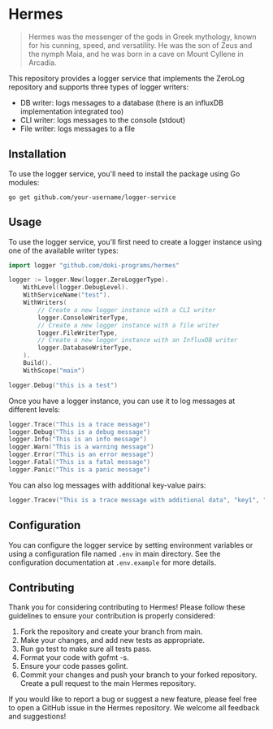 # Hermes
>Hermes was the messenger of the gods in Greek mythology, known for his cunning, speed, and versatility. He was the son of Zeus and the nymph Maia, and he was born in a cave on Mount Cyllene in Arcadia.

This repository provides a logger service that implements the ZeroLog repository and supports three types of logger writers:

* DB writer: logs messages to a database (there is an influxDB implementation integrated too)
* CLI writer: logs messages to the console (stdout)
* File writer: logs messages to a file

## Installation
To use the logger service, you'll need to install the package using Go modules:

```
go get github.com/your-username/logger-service
```

## Usage
To use the logger service, you'll first need to create a logger instance using one of the available writer types:

```go
import logger "github.com/doki-programs/hermes"

logger := logger.New(logger.ZeroLoggerType).
	WithLevel(logger.DebugLevel).
	WithServiceName("test").
	WithWriters(
      	// Create a new logger instance with a CLI writer
		logger.ConsoleWriterType,
      	// Create a new logger instance with a file writer
		logger.FileWriterType,
      	// Create a new logger instance with an InfluxDB writer
		logger.DatabaseWriterType,
	).
	Build().
	WithScope("main")

logger.Debug("this is a test")
```
Once you have a logger instance, you can use it to log messages at different levels:

```go
logger.Trace("This is a trace message")
logger.Debug("This is a debug message")
logger.Info("This is an info message")
logger.Warn("This is a warning message")
logger.Error("This is an error message")
logger.Fatal("This is a fatal message")
logger.Panic("This is a panic message")
```

You can also log messages with additional key-value pairs:

```go
logger.Tracev("This is a trace message with additional data", "key1", "value1", "key2", "value2")
```

## Configuration
You can configure the logger service by setting environment variables or using a configuration file named `.env` in main directory. See the configuration documentation at `.env.example` for more details.

## Contributing
Thank you for considering contributing to Hermes! Please follow these guidelines to ensure your contribution is properly considered:

1. Fork the repository and create your branch from main.
2. Make your changes, and add new tests as appropriate.
3. Run go test to make sure all tests pass.
4. Format your code with gofmt -s.
5. Ensure your code passes golint.
6. Commit your changes and push your branch to your forked repository.
Create a pull request to the main Hermes repository.

If you would like to report a bug or suggest a new feature, please feel free to open a GitHub issue in the Hermes repository. We welcome all feedback and suggestions!




